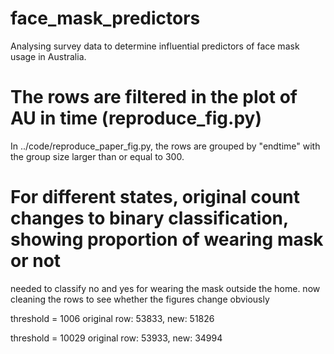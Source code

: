 # face_mask_predictors
Analysing survey data to determine influential predictors of face mask usage in Australia.

# The rows are filtered in the plot of AU in time (reproduce_fig.py)
In ../code/reproduce_paper_fig.py, the rows are grouped by "endtime" with the group size larger than or equal to 300.

# For different states, original count changes to binary classification, showing proportion of wearing mask or not
needed to classify no and yes for wearing the mask outside the home. now cleaning the rows to see whether the figures change obviously

threshold = 1006
original row: 53833, new: 51826

threshold = 10029
original row: 53933, new: 34994